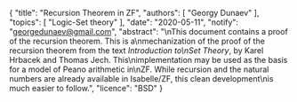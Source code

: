 {
    "title": "Recursion Theorem in ZF",
    "authors": [
        "Georgy Dunaev"
    ],
    "topics": [
        "Logic-Set theory"
    ],
    "date": "2020-05-11",
    "notify": "georgedunaev@gmail.com",
    "abstract": "\nThis document contains a proof of the recursion theorem. This is a\nmechanization of the proof of the recursion theorem from the text <i>Introduction to\nSet Theory</i>, by Karel Hrbacek and Thomas Jech. This\nimplementation may be used as the basis for a model of Peano arithmetic in\nZF. While recursion and the natural numbers are already available in Isabelle/ZF, this clean development\nis much easier to follow.",
    "licence": "BSD"
}